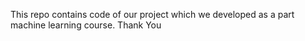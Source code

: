 This repo contains code of our project which we developed as a part machine learning course. 
Thank You
